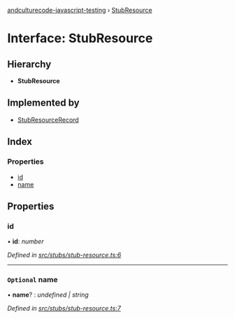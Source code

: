 [andculturecode-javascript-testing](../README.md) › [StubResource](stubresource.md)

# Interface: StubResource

## Hierarchy

* **StubResource**

## Implemented by

* [StubResourceRecord](../classes/stubresourcerecord.md)

## Index

### Properties

* [id](stubresource.md#id)
* [name](stubresource.md#optional-name)

## Properties

###  id

• **id**: *number*

*Defined in [src/stubs/stub-resource.ts:6](https://github.com/AndcultureCode/AndcultureCode.JavaScript.Testing/blob/fbd187f/src/stubs/stub-resource.ts#L6)*

___

### `Optional` name

• **name**? : *undefined | string*

*Defined in [src/stubs/stub-resource.ts:7](https://github.com/AndcultureCode/AndcultureCode.JavaScript.Testing/blob/fbd187f/src/stubs/stub-resource.ts#L7)*
